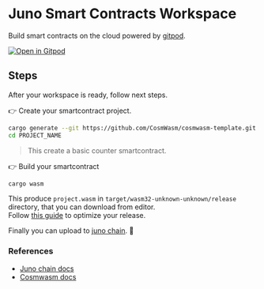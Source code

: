 # Juno Smart Contracts Workspace

Build smart contracts on the cloud powered by [gitpod](https://www.gitpod.io/).

[![Open in Gitpod](https://gitpod.io/button/open-in-gitpod.svg)](https://gitpod.io/#https://github.com/giansalex/juno-wasm-workspace)

## Steps
After your workspace is ready, follow next steps.

:point_right: Create your smartcontract project.
```bash
cargo generate --git https://github.com/CosmWasm/cosmwasm-template.git --name PROJECT_NAME
cd PROJECT_NAME
```
> This create a basic counter smartcontract. 

:point_right: Build your smartcontract
```bash
cargo wasm
```
This produce `project.wasm` in `target/wasm32-unknown-unknown/release` directory, that you can download from editor.     
Follow [this guide](https://docs.junochain.com/smart-contracts/downloading-and-compiling-smart-contracts) to optimize your release.


Finally you can upload to [juno chain](https://docs.junochain.com/smart-contracts/uploading-and-interacting#go-cli). :rocket:

### References
- [Juno chain docs](https://docs.junochain.com/)
- [Cosmwasm docs](https://docs.cosmwasm.com/)